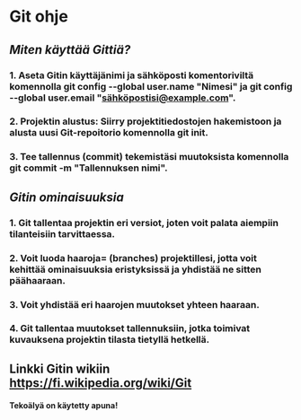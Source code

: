 # Git ohje
<break>

## *Miten käyttää Gittiä?*
### 1. Aseta Gitin käyttäjänimi ja sähköposti komentoriviltä komennolla git config --global user.name "Nimesi" ja git config --global user.email "sähköpostisi@example.com". 
### 2. Projektin alustus: Siirry projektitiedostojen hakemistoon ja alusta uusi Git-repoitorio komennolla git init.
### 3. Tee tallennus (commit) tekemistäsi muutoksista komennolla git commit -m "Tallennuksen nimi".

<break>

## *Gitin ominaisuuksia*
### 1. Git tallentaa projektin eri versiot, joten voit palata aiempiin tilanteisiin tarvittaessa.
### 2. Voit luoda haaroja= (branches) projektillesi, jotta voit kehittää ominaisuuksia eristyksissä ja yhdistää ne sitten päähaaraan.
### 3. Voit yhdistää eri haarojen muutokset yhteen haaraan.
### 4. Git tallentaa muutokset tallennuksiin, jotka toimivat kuvauksena projektin tilasta tietyllä hetkellä.

<break>

## Linkki Gitin wikiin https://fi.wikipedia.org/wiki/Git
#### Tekoälyä on käytetty apuna!

